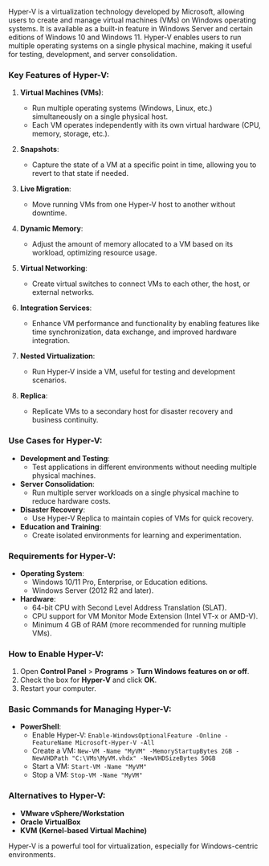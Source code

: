 Hyper-V is a virtualization technology developed by Microsoft, allowing users to create and manage virtual machines (VMs) on Windows operating systems. It is available as a built-in feature in Windows Server and certain editions of Windows 10 and Windows 11. Hyper-V enables users to run multiple operating systems on a single physical machine, making it useful for testing, development, and server consolidation.

### Key Features of Hyper-V:
1. **Virtual Machines (VMs)**:
   - Run multiple operating systems (Windows, Linux, etc.) simultaneously on a single physical host.
   - Each VM operates independently with its own virtual hardware (CPU, memory, storage, etc.).

2. **Snapshots**:
   - Capture the state of a VM at a specific point in time, allowing you to revert to that state if needed.

3. **Live Migration**:
   - Move running VMs from one Hyper-V host to another without downtime.

4. **Dynamic Memory**:
   - Adjust the amount of memory allocated to a VM based on its workload, optimizing resource usage.

5. **Virtual Networking**:
   - Create virtual switches to connect VMs to each other, the host, or external networks.

6. **Integration Services**:
   - Enhance VM performance and functionality by enabling features like time synchronization, data exchange, and improved hardware integration.

7. **Nested Virtualization**:
   - Run Hyper-V inside a VM, useful for testing and development scenarios.

8. **Replica**:
   - Replicate VMs to a secondary host for disaster recovery and business continuity.

### Use Cases for Hyper-V:
- **Development and Testing**:
  - Test applications in different environments without needing multiple physical machines.
- **Server Consolidation**:
  - Run multiple server workloads on a single physical machine to reduce hardware costs.
- **Disaster Recovery**:
  - Use Hyper-V Replica to maintain copies of VMs for quick recovery.
- **Education and Training**:
  - Create isolated environments for learning and experimentation.

### Requirements for Hyper-V:
- **Operating System**:
  - Windows 10/11 Pro, Enterprise, or Education editions.
  - Windows Server (2012 R2 and later).
- **Hardware**:
  - 64-bit CPU with Second Level Address Translation (SLAT).
  - CPU support for VM Monitor Mode Extension (Intel VT-x or AMD-V).
  - Minimum 4 GB of RAM (more recommended for running multiple VMs).

### How to Enable Hyper-V:
1. Open **Control Panel** > **Programs** > **Turn Windows features on or off**.
2. Check the box for **Hyper-V** and click **OK**.
3. Restart your computer.

### Basic Commands for Managing Hyper-V:
- **PowerShell**:
  - Enable Hyper-V: `Enable-WindowsOptionalFeature -Online -FeatureName Microsoft-Hyper-V -All`
  - Create a VM: `New-VM -Name "MyVM" -MemoryStartupBytes 2GB -NewVHDPath "C:\VMs\MyVM.vhdx" -NewVHDSizeBytes 50GB`
  - Start a VM: `Start-VM -Name "MyVM"`
  - Stop a VM: `Stop-VM -Name "MyVM"`

### Alternatives to Hyper-V:
- **VMware vSphere/Workstation**
- **Oracle VirtualBox**
- **KVM (Kernel-based Virtual Machine)**

Hyper-V is a powerful tool for virtualization, especially for Windows-centric environments.